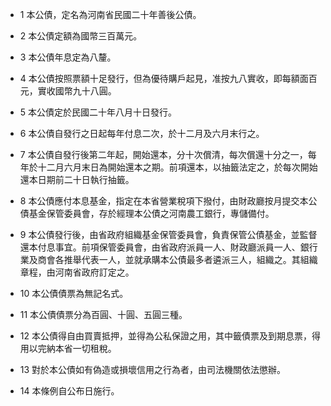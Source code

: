 * 1 本公債，定名為河南省民國二十年善後公債。

* 2 本公債定額為國幣三百萬元。

* 3 本公債年息定為八釐。

* 4 本公債按照票額十足發行，但為優待購戶起見，准按九八實收，即每額面百元，實收國幣九十八圓。

* 5 本公債定於民國二十年八月十日發行。

* 6 本公債自發行之日起每年付息二次，於十二月及六月末行之。

* 7 本公債自發行後第二年起，開始還本，分十次償清，每次償還十分之一，每年於十二月六月末日為開始還本之期。前項還本，以抽籤法定之，於每次開始還本日期前二十日執行抽籤。

* 8 本公債應付本息基金，指定在本省營業稅項下撥付，由財政廳按月提交本公債基金保管委員會，存於經理本公債之河南農工銀行，專儲備付。

* 9 本公債發行後，由省政府組織基金保管委員會，負責保管公債基金，並監督還本付息事宜。前項保管委員會，由省政府派員一人、財政廳派員一人、銀行業及商會各推舉代表一人，並就承購本公債最多者遴派三人，組織之。其組織章程，由河南省政府訂定之。

* 10 本公債債票為無記名式。

* 11 本公債債票分為百圓、十圓、五圓三種。

* 12 本公債得自由買賣抵押，並得為公私保證之用，其中籤債票及到期息票，得用以完納本省一切租稅。

* 13 對於本公債如有偽造或損壞信用之行為者，由司法機關依法懲辦。

* 14 本條例自公布日施行。

